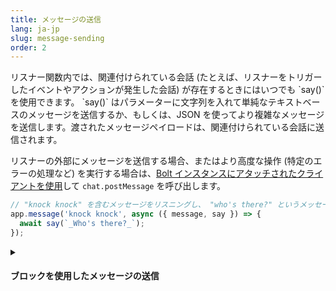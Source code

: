 ```yaml
---
title: メッセージの送信
lang: ja-jp
slug: message-sending
order: 2
---
```


<div class="section-content">
リスナー関数内では、関連付けられている会話 (たとえば、リスナーをトリガーしたイベントやアクションが発生した会話) が存在するときにはいつでも `say()` を使用できます。 `say()` はパラメーターに文字列を入れて単純なテキストベースのメッセージを送信するか、もしくは、JSON を使ってより複雑なメッセージを送信します。渡されたメッセージペイロードは、関連付けられている会話に送信されます。

リスナーの外部にメッセージを送信する場合、またはより高度な操作 (特定のエラーの処理など) を実行する場合は、[Bolt インスタンスにアタッチされたクライアントを使用](#web-api)して `chat.postMessage` を呼び出します。
</div>

```javascript
// "knock knock" を含むメッセージをリスニングし、 "who's there?" というメッセージをイタリック体で送信
app.message('knock knock', async ({ message, say }) => {
  await say(`_Who's there?_`);
});
```

<details class="secondary-wrapper">
<summary markdown="0">
<h4 class="secondary-header">ブロックを使用したメッセージの送信</h4>
</summary>

<div class="secondary-content" markdown="0">
`say()` はより複雑なメッセージペイロードを受け入れて、メッセージに機能と構造を容易に追加できるようにします。

リッチなメッセージレイアウトをアプリに追加する方法については、[API サイトのガイド](https://api.slack.com/messaging/composing/layouts)を参照し、[Block Kit ビルダー](https://api.slack.com/tools/block-kit-builder?template=1)の一般的なアプリフローのテンプレートを確認してください。
</div>

```javascript
// 誰かが 📅 絵文字でリアクションした時に、日付ピッカー block を送信
app.event('reaction_added', async ({ event, say }) => {
  if (event.reaction === 'calendar') {
    await say({
      blocks: [{
        "type": "section",
        "text": {
          "type": "mrkdwn",
          "text": "Pick a date for me to remind you"
        },
        "accessory": {
          "type": "datepicker",
          "action_id": "datepicker_remind",
          "initial_date": "2019-04-28",
          "placeholder": {
            "type": "plain_text",
            "text": "Select a date"
          }
        }
      }]
    });
  }
});
```
</details>
